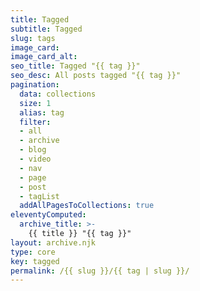 ```yaml
---
title: Tagged
subtitle: Tagged
slug: tags
image_card:
image_card_alt:
seo_title: Tagged "{{ tag }}"
seo_desc: All posts tagged "{{ tag }}"
pagination:
  data: collections
  size: 1
  alias: tag
  filter:
  - all
  - archive
  - blog
  - video
  - nav
  - page
  - post
  - tagList
  addAllPagesToCollections: true
eleventyComputed:
  archive_title: >-
    {{ title }} "{{ tag }}"
layout: archive.njk
type: core
key: tagged
permalink: /{{ slug }}/{{ tag | slug }}/
---
```

